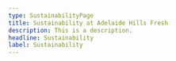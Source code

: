```yaml
---
type: SustainabilityPage
title: Sustainability at Adelaide Hills Fresh
description: This is a description.
headline: Sustainability
label: Sustainability
---
```

